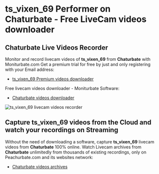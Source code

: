 # ts_vixen_69 Performer on Chaturbate - Free LiveCam videos downloader

## Chaturbate Live Videos Recorder

Monitor and record livecam videos of **ts_vixen_69** from **Chaturbate** with Moniturbate.com
Get a premium trial for free by just and only registering with your Email address:
* [ts_vixen_69 Premium videos downloader](https://moniturbate.com/request-demo-licence-key.html)

Free livecam videos downloader - Moniturbate Software:
* [Chaturbate videos downloader](https://moniturbate.com/moniturbate-download-software.html)

![ts_vixen_69 livecam videos recorder](https://peachurnet.com/templates/moniturbate-software.png)


## Capture ts_vixen_69 videos from the Cloud and watch your recordings on Streaming

Without the need of downloading a software, capture **ts_vixen_69** livecam videos from **Chaturbate** 100% online.
Watch Livecam archives from **Chaturbate** unlimitedly from thousands of existing recordings, only on Peachurbate.com and its websites network:
* [Chaturbate videos archives](https://peachurnet.com/)